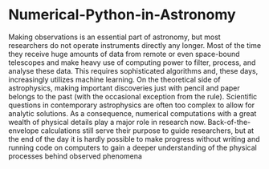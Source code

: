 # Numerical-Python-in-Astronomy

Making observations is an essential part of astronomy, but most
researchers do not operate instruments directly any longer. Most of the time they
receive huge amounts of data from remote or even space-bound telescopes and
make heavy use of computing power to filter, process, and analyse these data. This
requires sophisticated algorithms and, these days, increasingly utilizes machine
learning. On the theoretical side of astrophysics, making important discoveries just
with pencil and paper belongs to the past (with the occasional exception from the
rule). Scientific questions in contemporary astrophysics are often too complex to
allow for analytic solutions. As a consequence, numerical computations with a great
wealth of physical details play a major role in research now. Back-of-the-envelope
calculations still serve their purpose to guide researchers, but at the end of the day it
is hardly possible to make progress without writing and running code on computers
to gain a deeper understanding of the physical processes behind observed
phenomena
